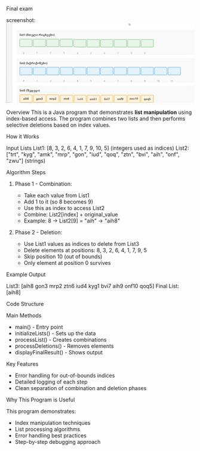 Final exam

screenshot: ![Program Screenshot](Screenshot.png)

Overview
This is a Java program that demonstrates **list manipulation** using index-based access. The program combines two lists and then performs selective deletions based on index values.

How it Works

Input Lists
List1: [8, 3, 2, 6, 4, 1, 7, 9, 10, 5] (integers used as indices)
List2: ["trt", "kyg", "amk", "mrp", "gon", "iud", "qoq", "ztn", "bvi", "aih", "onf", "zwu"] (strings)

Algorithm Steps

1. Phase 1 - Combination:
   - Take each value from List1
   - Add 1 to it (so 8 becomes 9)
   - Use this as index to access List2
   - Combine: List2[index] + original_value
   - Example: 8 → List2[9] = "aih" → "aih8"

2. Phase 2 - Deletion:
   - Use List1 values as indices to delete from List3
   - Delete elements at positions: 8, 3, 2, 6, 4, 1, 7, 9, 5
   - Skip position 10 (out of bounds)
   - Only element at position 0 survives

Example Output

List3: [aih8 gon3 mrp2 ztn6 iud4 kyg1 bvi7 aih9 onf10 qoq5]
Final List: [aih8]

Code Structure

Main Methods
- main() - Entry point
- initializeLists() - Sets up the data
- processList() - Creates combinations
- processDeletions() - Removes elements
- displayFinalResult() - Shows output

Key Features
- Error handling for out-of-bounds indices
- Detailed logging of each step
- Clean separation of combination and deletion phases

Why This Program is Useful

This program demonstrates:
- Index manipulation techniques
- List processing algorithms
- Error handling best practices
- Step-by-step debugging approach